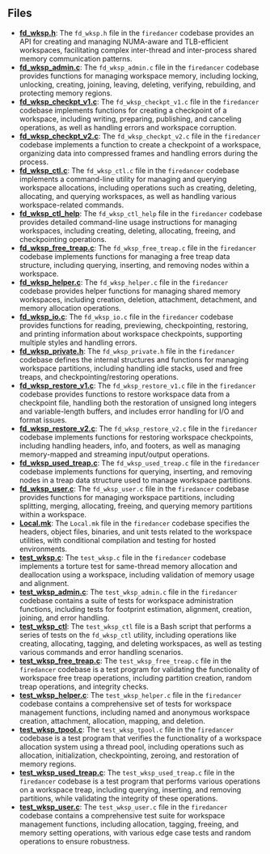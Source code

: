 
## Files
- **[fd_wksp.h](wksp/fd_wksp.h.driver.md)**: The `fd_wksp.h` file in the `firedancer` codebase provides an API for creating and managing NUMA-aware and TLB-efficient workspaces, facilitating complex inter-thread and inter-process shared memory communication patterns.
- **[fd_wksp_admin.c](wksp/fd_wksp_admin.c.driver.md)**: The `fd_wksp_admin.c` file in the `firedancer` codebase provides functions for managing workspace memory, including locking, unlocking, creating, joining, leaving, deleting, verifying, rebuilding, and protecting memory regions.
- **[fd_wksp_checkpt_v1.c](wksp/fd_wksp_checkpt_v1.c.driver.md)**: The `fd_wksp_checkpt_v1.c` file in the `firedancer` codebase implements functions for creating a checkpoint of a workspace, including writing, preparing, publishing, and canceling operations, as well as handling errors and workspace corruption.
- **[fd_wksp_checkpt_v2.c](wksp/fd_wksp_checkpt_v2.c.driver.md)**: The `fd_wksp_checkpt_v2.c` file in the `firedancer` codebase implements a function to create a checkpoint of a workspace, organizing data into compressed frames and handling errors during the process.
- **[fd_wksp_ctl.c](wksp/fd_wksp_ctl.c.driver.md)**: The `fd_wksp_ctl.c` file in the `firedancer` codebase implements a command-line utility for managing and querying workspace allocations, including operations such as creating, deleting, allocating, and querying workspaces, as well as handling various workspace-related commands.
- **[fd_wksp_ctl_help](wksp/fd_wksp_ctl_help.driver.md)**: The `fd_wksp_ctl_help` file in the `firedancer` codebase provides detailed command-line usage instructions for managing workspaces, including creating, deleting, allocating, freeing, and checkpointing operations.
- **[fd_wksp_free_treap.c](wksp/fd_wksp_free_treap.c.driver.md)**: The `fd_wksp_free_treap.c` file in the `firedancer` codebase implements functions for managing a free treap data structure, including querying, inserting, and removing nodes within a workspace.
- **[fd_wksp_helper.c](wksp/fd_wksp_helper.c.driver.md)**: The `fd_wksp_helper.c` file in the `firedancer` codebase provides helper functions for managing shared memory workspaces, including creation, deletion, attachment, detachment, and memory allocation operations.
- **[fd_wksp_io.c](wksp/fd_wksp_io.c.driver.md)**: The `fd_wksp_io.c` file in the `firedancer` codebase provides functions for reading, previewing, checkpointing, restoring, and printing information about workspace checkpoints, supporting multiple styles and handling errors.
- **[fd_wksp_private.h](wksp/fd_wksp_private.h.driver.md)**: The `fd_wksp_private.h` file in the `firedancer` codebase defines the internal structures and functions for managing workspace partitions, including handling idle stacks, used and free treaps, and checkpointing/restoring operations.
- **[fd_wksp_restore_v1.c](wksp/fd_wksp_restore_v1.c.driver.md)**: The `fd_wksp_restore_v1.c` file in the `firedancer` codebase provides functions to restore workspace data from a checkpoint file, handling both the restoration of unsigned long integers and variable-length buffers, and includes error handling for I/O and format issues.
- **[fd_wksp_restore_v2.c](wksp/fd_wksp_restore_v2.c.driver.md)**: The `fd_wksp_restore_v2.c` file in the `firedancer` codebase implements functions for restoring workspace checkpoints, including handling headers, info, and footers, as well as managing memory-mapped and streaming input/output operations.
- **[fd_wksp_used_treap.c](wksp/fd_wksp_used_treap.c.driver.md)**: The `fd_wksp_used_treap.c` file in the `firedancer` codebase implements functions for querying, inserting, and removing nodes in a treap data structure used to manage workspace partitions.
- **[fd_wksp_user.c](wksp/fd_wksp_user.c.driver.md)**: The `fd_wksp_user.c` file in the `firedancer` codebase provides functions for managing workspace partitions, including splitting, merging, allocating, freeing, and querying memory partitions within a workspace.
- **[Local.mk](wksp/Local.mk.driver.md)**: The `Local.mk` file in the `firedancer` codebase specifies the headers, object files, binaries, and unit tests related to the workspace utilities, with conditional compilation and testing for hosted environments.
- **[test_wksp.c](wksp/test_wksp.c.driver.md)**: The `test_wksp.c` file in the `firedancer` codebase implements a torture test for same-thread memory allocation and deallocation using a workspace, including validation of memory usage and alignment.
- **[test_wksp_admin.c](wksp/test_wksp_admin.c.driver.md)**: The `test_wksp_admin.c` file in the `firedancer` codebase contains a suite of tests for workspace administration functions, including tests for footprint estimation, alignment, creation, joining, and error handling.
- **[test_wksp_ctl](wksp/test_wksp_ctl.driver.md)**: The `test_wksp_ctl` file is a Bash script that performs a series of tests on the `fd_wksp_ctl` utility, including operations like creating, allocating, tagging, and deleting workspaces, as well as testing various commands and error handling scenarios.
- **[test_wksp_free_treap.c](wksp/test_wksp_free_treap.c.driver.md)**: The `test_wksp_free_treap.c` file in the `firedancer` codebase is a test program for validating the functionality of workspace free treap operations, including partition creation, random treap operations, and integrity checks.
- **[test_wksp_helper.c](wksp/test_wksp_helper.c.driver.md)**: The `test_wksp_helper.c` file in the `firedancer` codebase contains a comprehensive set of tests for workspace management functions, including named and anonymous workspace creation, attachment, allocation, mapping, and deletion.
- **[test_wksp_tpool.c](wksp/test_wksp_tpool.c.driver.md)**: The `test_wksp_tpool.c` file in the `firedancer` codebase is a test program that verifies the functionality of a workspace allocation system using a thread pool, including operations such as allocation, initialization, checkpointing, zeroing, and restoration of memory regions.
- **[test_wksp_used_treap.c](wksp/test_wksp_used_treap.c.driver.md)**: The `test_wksp_used_treap.c` file in the `firedancer` codebase is a test program that performs various operations on a workspace treap, including querying, inserting, and removing partitions, while validating the integrity of these operations.
- **[test_wksp_user.c](wksp/test_wksp_user.c.driver.md)**: The `test_wksp_user.c` file in the `firedancer` codebase contains a comprehensive test suite for workspace management functions, including allocation, tagging, freeing, and memory setting operations, with various edge case tests and random operations to ensure robustness.
